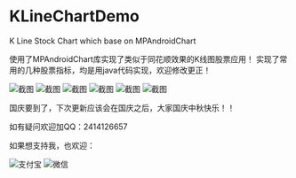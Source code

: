 # KLineChartDemo
K Line Stock Chart which base on MPAndroidChart

使用了MPAndroidChart库实现了类似于同花顺效果的K线图股票应用！
实现了常用的几种股票指标，均是用java代码实现，欢迎修改更正！

![截图](https://github.com/gogooing/KLineChartDemo/blob/master/Screenshot/screenshot1.gif)
![截图](https://github.com/gogooing/KLineChartDemo/blob/master/Screenshot/screenshot2.gif)
![截图](https://github.com/gogooing/KLineChartDemo/blob/master/Screenshot/screenshot3.gif)
![截图](https://github.com/gogooing/KLineChartDemo/blob/master/Screenshot/screenshot4.gif)
![截图](https://github.com/gogooing/KLineChartDemo/blob/master/Screenshot/screenshot5.gif)
![截图](https://github.com/gogooing/KLineChartDemo/blob/master/Screenshot/screenshot6.gif)


国庆要到了，下次更新应该会在国庆之后，大家国庆中秋快乐！！

如有疑问欢迎加QQ：2414126657

如果想支持我，也欢迎：


![支付宝](https://github.com/gogooing/KLineChartDemo/blob/master/Screenshot/pay_alipay.jpg)
![微信](https://github.com/gogooing/KLineChartDemo/blob/master/Screenshot/pay_wechat.jpg)
